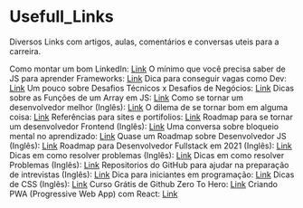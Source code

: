 # Usefull_Links
Diversos Links com artigos, aulas, comentários e conversas uteis para a carreira.

Como montar um bom LinkedIn: [Link](https://twitter.com/devscansados/status/1346257983345479681)
O mínimo que você precisa saber de JS para aprender Frameworks: [Link](https://twitter.com/FelippeRegazio/status/1351336367482163202)
Dica para conseguir vagas como Dev: [Link](https://twitter.com/HoffmannDev/status/1349111708887953409)
Um pouco sobre Desafios Técnicos x Desafios de Negócios: [Link](https://twitter.com/giovannibassi/status/1357071622042247176)
Dicas sobre as Funções de um Array em JS: [Link](https://twitter.com/wwwbrunagon/status/1359949728390270976)
Como se tornar um desenvolvedor melhor (Inglês): [Link](https://twitter.com/sseraphini/status/1125758446563934208)
O dilema de se tornar bom em alguma coisa: [Link](https://twitter.com/startupdareal/status/1379503196985507842?s=20)
Referências para sites e portifolios: [Link](https://twitter.com/gldesenvolvedor/status/1375079576955727874?s=20)
Roadmap para se tornar um desenvolvedor Frontend (Inglês): [Link](https://twitter.com/Prathkum/status/1373876638023311360?s=20)
Uma conversa sobre bloqueio mental no aprendizado: [Link](https://twitter.com/WonderWanny/status/1374095131259908100?s=20)
Quase um Roadmap sobre Desenvolvedor JS (Inglês): [Link](https://twitter.com/JesssCarter/status/1373534432582275077?s=20)
Roadmap para Desenvolvedor Fullstack em 2021 (Inglês): [Link](https://twitter.com/JesssCarter/status/1372151804331397121?s=20)
Dicas em como resolver problemas (Inglês): [Link](https://twitter.com/madsbrodt/status/1374678693390454786?s=20)
Dicas em como resolver Problemas (Inglês): [Link](https://twitter.com/freeCodeCamp/status/1368200194895060992?s=20)
Repositorios do GitHub para ajudar na preparação de intrevistas (Inglês): [Link](https://twitter.com/sunilc_/status/1368596895304589320?s=20)
Dica para iniciantes em programação: [Link](https://twitter.com/_paulacr/status/1367901643304472578?s=20)
Dicas de CSS (Inglês): [Link](https://twitter.com/denicmarko/status/1377939325447507968?s=20)
Curso Grátis de Github Zero To Hero: [Link](https://twitter.com/julioarrudaC/status/1358100672424599554?s=20)
Criando PWA (Progressive Web App) com React: [Link](https://twitter.com/ThePracticalDev/status/1367264027093647363?s=20)
